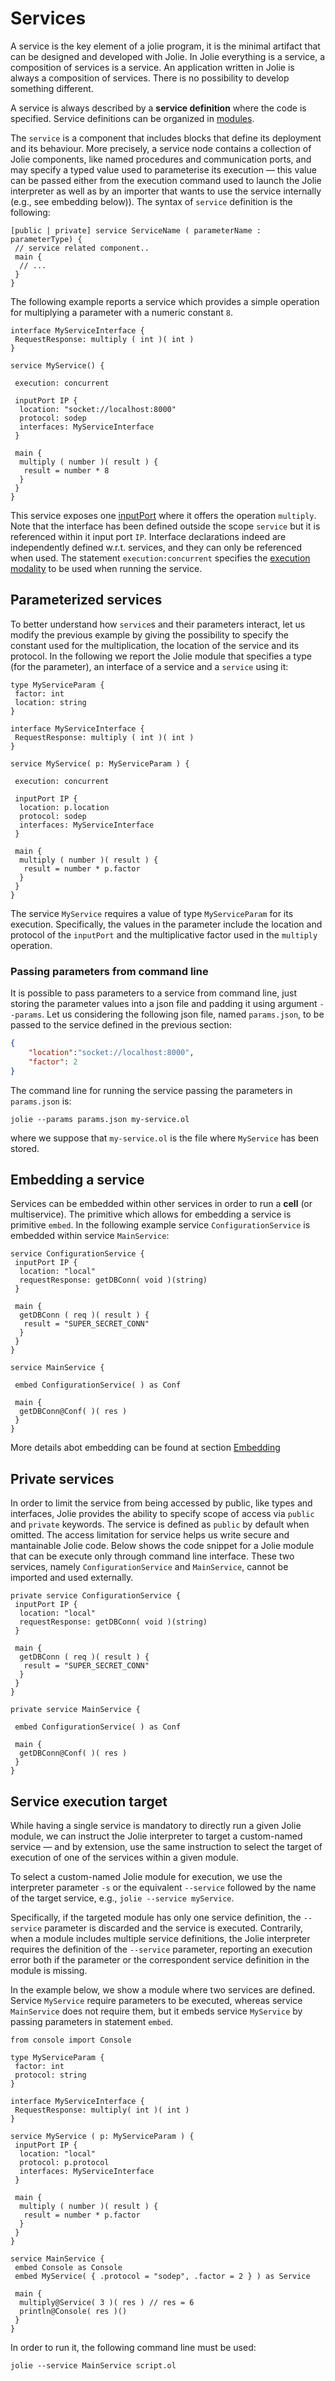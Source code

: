 # Services

A service is the key element of a jolie program, it is the minimal artifact that can be designed and developed with Jolie. In Jolie everything is a service, a composition of services is a service. An application written in Jolie is always a composition of services. There is no possibility to develop something different.

A service is always described by a **service definition** where the code is specified. Service definitions can be organized in [modules](modules.html).

The `service` is a component that includes blocks that define its deployment and its behaviour. More precisely, a service node contains a collection of Jolie components, like named procedures and communication ports, and may specify a typed value used to parameterise its execution &mdash; this value can be passed either from the execution command used to launch the Jolie interpreter as well as by an importer that wants to use the service internally (e.g., see embedding below)). The syntax of `service` definition is the following:

```jolie
[public | private] service ServiceName ( parameterName : parameterType) {
 // service related component..
 main {
  // ...
 }
}
```

The following example reports a service which provides a simple operation for multiplying a parameter with a numeric constant `8`.

```jolie
interface MyServiceInterface {
 RequestResponse: multiply ( int )( int )
}

service MyService() {
 
 execution: concurrent
 
 inputPort IP {
  location: "socket://localhost:8000"
  protocol: sodep
  interfaces: MyServiceInterface
 }

 main {
  multiply ( number )( result ) {
   result = number * 8
  }
 }
}
```

This service exposes one [inputPort](./basics/ports.html) where it offers the operation `multiply`. Note that the interface has been defined outside the scope `service` but it is referenced within it input port `IP`. Interface declarations indeed are independently defined w.r.t. services, and they can only be referenced when used. The statement `execution:concurrent` specifies the [execution modality](./processes.html) to be used when running the service.

## Parameterized services

To better understand how `service`s and their parameters interact, let us modify the previous example by giving the possibility to specify the constant used for the multiplication, the location of the service and its protocol. In the following we report the Jolie module that specifies a type (for the parameter), an interface of a service and a `service` using it:

```jolie
type MyServiceParam {
 factor: int
 location: string
}

interface MyServiceInterface {
 RequestResponse: multiply ( int )( int )
}

service MyService( p: MyServiceParam ) {
 
 execution: concurrent
 
 inputPort IP {
  location: p.location
  protocol: sodep
  interfaces: MyServiceInterface
 }

 main {
  multiply ( number )( result ) {
   result = number * p.factor
  }
 }
}
```

The service `MyService` requires a value of type `MyServiceParam` for its execution. Specifically, the values in the parameter include the location and protocol of the `inputPort` and the multiplicative factor used in the `multiply` operation.

### Passing parameters from command line

It is possible to pass parameters to a service from command line, just storing the parameter values into a json file and padding it using argument `--params`. Let us considering the following json file, named `params.json`, to be passed to the service defined in the previous section:

```json
{
    "location":"socket://localhost:8000",
    "factor": 2
}
```

The command line for running the service passing the parameters in `params.json` is:

```
jolie --params params.json my-service.ol
```

where we suppose that `my-service.ol` is the file where `MyService` has been stored.

## Embedding a service

Services can be embedded within other services in order to run a **cell** (or multiservice). The primitive which allows for embedding a service is primitive `embed`. In the following example service `ConfigurationService` is embedded within service `MainService`:

```jolie
service ConfigurationService {
 inputPort IP {
  location: "local"
  requestResponse: getDBConn( void )(string)
 }
 
 main {
  getDBConn ( req )( result ) {
   result = "SUPER_SECRET_CONN"
  }
 }
}

service MainService {

 embed ConfigurationService( ) as Conf

 main {
  getDBConn@Conf( )( res )
 }
}
```

More details abot embedding can be found at section [Embedding](../architectural-composition/embedding.md)

## Private services

In order to limit the service from being accessed by public, like types and interfaces, Jolie provides the ability to specify scope of access via `public` and `private` keywords. The service is defined as `public` by default when omitted. The access limitation for service helps us write secure and mantainable Jolie code. Below shows the code snippet for a Jolie module that can be execute only through command line interface. These two services, namely `ConfigurationService` and `MainService`, cannot be imported and used externally.

```jolie
private service ConfigurationService {
 inputPort IP {
  location: "local"
  requestResponse: getDBConn( void )(string)
 }
 
 main {
  getDBConn ( req )( result ) {
   result = "SUPER_SECRET_CONN"
  }
 }
}

private service MainService {

 embed ConfigurationService( ) as Conf

 main {
  getDBConn@Conf( )( res )
 }
}
```

## Service execution target

While having a single service is mandatory to directly run a given Jolie module, we can instruct the Jolie interpreter to target a custom-named service &mdash; and by extension, use the same instruction to select the target of execution of one of the services within a given module.

To select a custom-named Jolie module for execution, we use the interpreter parameter `-s` or the equivalent `--service` followed by the name of the target service, e.g.,  `jolie --service myService`.

Specifically, if the targeted module has only one service definition, the `--service` parameter is discarded and the service is executed.
Contrarily, when a module includes multiple service definitions, the Jolie interpreter requires the definition of the `--service` parameter, reporting an execution error both if the parameter or the correspondent service definition in the module is missing.

In the example below, we show a module where two services are defined. Service `MyService` require parameters to be executed, whereas service `MainService` does not require them, but it embeds service `MyService` by passing parameters in statement `embed`.

```jolie
from console import Console 

type MyServiceParam {
 factor: int
 protocol: string
}

interface MyServiceInterface {
 RequestResponse: multiply( int )( int )
}

service MyService ( p: MyServiceParam ) {
 inputPort IP {
  location: "local"
  protocol: p.protocol
  interfaces: MyServiceInterface
 }
 
 main {
  multiply ( number )( result ) {
   result = number * p.factor
  }
 }
}

service MainService {
 embed Console as Console
 embed MyService( { .protocol = "sodep", .factor = 2 } ) as Service

 main {
  multiply@Service( 3 )( res ) // res = 6
  println@Console( res )()
 }
}
```

In order to run it, the following command line must be used:

```
jolie --service MainService script.ol

```

